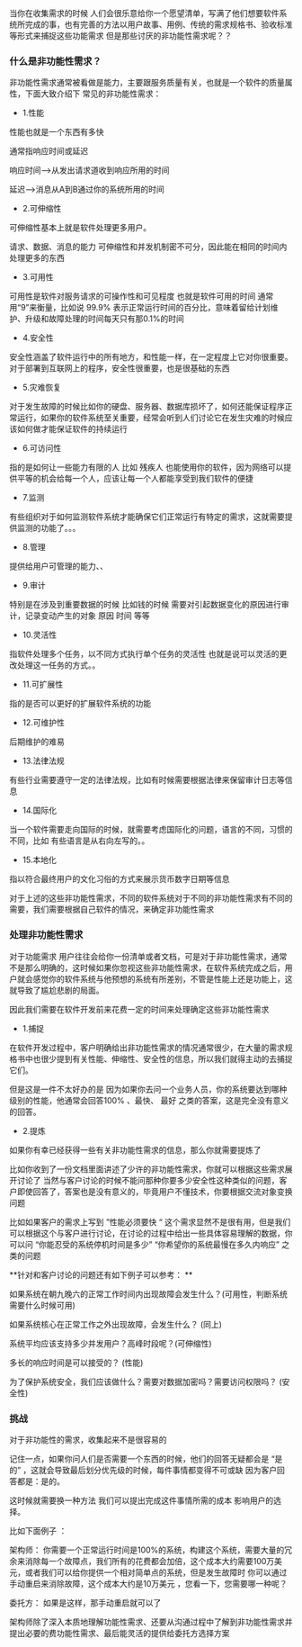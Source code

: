 


当你在收集需求的时候 人们会很乐意给你一个愿望清单，写满了他们想要软件系统所完成的事，也有完善的方法以用户故事、用例、传统的需求规格书、验收标准等形式来捕捉这些功能需求 但是那些讨厌的非功能性需求呢？？

### 什么是非功能性需求？

非功能性需求通常被看做是能力，主要跟服务质量有关，也就是一个软件的质量属性，下面大致介绍下 常见的非功能性需求：

- 1.性能 

性能也就是一个东西有多快 

通常指响应时间或延迟 

响应时间—>从发出请求道收到响应所用的时间 

延迟—>消息从A到B通过你的系统所用的时间

- 2.可伸缩性 

可伸缩性基本上就是软件处理更多用户。

请求、数据、消息的能力 可伸缩性和并发机制密不可分，因此能在相同的时间内处理更多的东西

- 3.可用性 

可用性是软件对服务请求的可操作性和可见程度 也就是软件可用的时间 通常用“9”来衡量，比如说 99.9% 表示正常运行时间的百分比，意味着留给计划维护、升级和故障处理的时间每天只有那0.1%的时间

- 4.安全性 

安全性涵盖了软件运行中的所有地方，和性能一样，在一定程度上它对你很重要。对于部署到互联网上的程序，安全性很重要，也是很基础的东西

- 5.灾难恢复 

对于发生故障的时候比如你的硬盘、服务器、数据库损坏了，如何还能保证程序正常运行，如果你的软件系统至关重要，经常会听到人们讨论它在发生灾难的时候应该如何做才能保证软件的持续运行

- 6.可访问性 

指的是如何让一些能力有限的人 比如 残疾人 也能使用你的软件，因为网络可以提供平等的机会给每一个人，应该让每一个人都能享受到我们软件的便捷

- 7.监测 

有些组织对于如何监测软件系统才能确保它们正常运行有特定的需求，这就需要提供监测的功能了。。。

- 8.管理 

提供给用户可管理的能力、、

- 9.审计 

特别是在涉及到重要数据的时候 比如钱的时候 需要对引起数据变化的原因进行审计，记录变动产生的对象 原因 时间 等等

- 10.灵活性 

指软件处理多个任务，以不同方式执行单个任务的灵活性 也就是说可以灵活的更改处理这一任务的方式。。

- 11.可扩展性 

指的是否可以更好的扩展软件系统的功能

- 12.可维护性 

后期维护的难易

- 13.法律法规 

有些行业需要遵守一定的法律法规，比如有时候需要根据法律来保留审计日志等信息

- 14.国际化 

当一个软件需要走向国际的时候，就需要考虑国际化的问题，语言的不同，习惯的不同，比如 有些语言是从右向左写的。。

- 15.本地化 

指以符合最终用户的文化习俗的方式来展示货币数字日期等信息

对于上述的这些非功能性需求，不同的软件系统对于不同的非功能性需求有不同的需要，我们需要根据自己软件的情况，来确定非功能性需求

### 处理非功能性需求

对于功能需求 用户往往会给你一份清单或者文档，可是对于非功能性需求，通常不是那么明确的，这时候如果你忽视这些非功能性需求，在软件系统完成之后，用户就会感觉你的软件系统与他预想的系统有所差别，不管是性能上还是功能上，这就导致了尴尬悲剧的局面。


因此我们需要在软件开发前来花费一定的时间来处理确定这些非功能性需求

- 1.捕捉 

在软件开发过程中，客户明确给出非功能性需求的情况通常很少，在大量的需求规格书中也很少提到有关性能、伸缩性、安全性的信息，所以我们就得主动的去捕捉它们。

但是这是一件不太好办的是 因为如果你去问一个业务人员，你的系统要达到哪种级别的性能，他通常会回答100% 、最快、 最好 之类的答案，这是完全没有意义的回答。

- 2.提炼 

如果你有幸已经获得一些有关非功能性需求的信息，那么你就需要提炼了 

比如你收到了一份文档里面讲述了少许的非功能性需求，你就可以根据这些需求展开讨论了 当然与客户讨论的时候不能问那种你要多少安全性这种类似的问题，客户即使回答了，答案也是没有意义的，毕竟用户不懂技术，你要根据交流对象变换问题 

比如如果客户的需求上写到 ”性能必须要快 “ 这个需求显然不是很有用，但是我们可以根据这个与客户进行讨论，在讨论的过程中给出一些具体容易理解的数据，你可以问 “你能忍受的系统停机时间是多少” “你希望你的系统最慢在多久内响应” 之类的问题

**针对和客户讨论的问题还有如下例子可以参考： **

如果系统在朝九晚六的正常工作时间内出现故障会发生什么？(可用性，判断系统需要什么时候可用) 

如果系统核心在正常工作之外出现故障，会发生什么？ (同上)

系统平均应该支持多少并发用户？高峰时段呢？(可伸缩性)

多长的响应时间是可以接受的？ (性能) 

为了保护系统安全，我们应该做什么？需要对数据加密吗？需要访问权限吗？ (安全性)

### 挑战

对于非功能性的需求，收集起来不是很容易的 

记住一点，如果你问人们是否需要一个东西的时候，他们的回答无疑都会是 “是的” ，这就会导致最后划分优先级的时候，每件事情都变得不可或缺 因为客户回答都是：是的。

这时候就需要换一种方法 我们可以提出完成这件事情所需的成本 影响用户的选择。

比如下面例子 ： 

架构师： 你需要一个正常运行时间是100%的系统，构建这个系统，需要大量的冗余来消除每一个故障点，我们所有的花费都会加倍，这个成本大约需要100万美元，或者我们可以给你提供一个相对简单点的系统，但是发生故障时 你可以通过手动重启来消除故障，这个成本大约是10万美元 ，您看一下，您需要哪一种呢？

委托方： 如果是这样，那手动重启就可以了

架构师除了深入本质地理解功能性需求、还要从沟通过程中了解到非功能性需求并提出必要的费功能性需求、最后能灵活的提供给委托方选择方案

